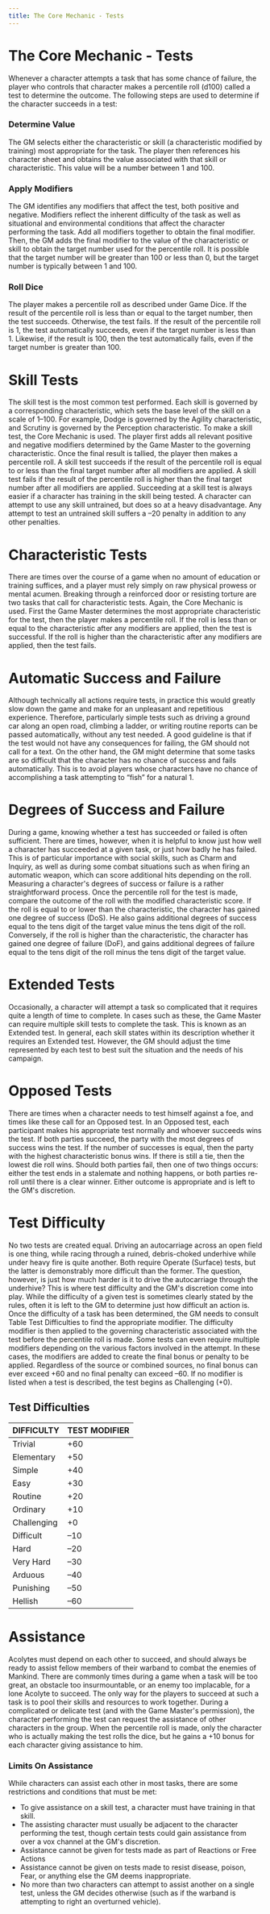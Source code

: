 ```yaml
---
title: The Core Mechanic - Tests
---
```

# The Core Mechanic - Tests

Whenever a character attempts a task that has some chance of failure, the player who controls that character makes a percentile roll \(d100\) called a test to determine the outcome\. The following steps are used to determine if the character succeeds in a test: 

### Determine Value 

The GM selects either the characteristic or skill \(a characteristic modified by training\) most appropriate for the task\. The player then references his character sheet and obtains the value associated with that skill or characteristic\. This value will be a number between 1 and 100\. 

### Apply Modifiers 

The GM identifies any modifiers that affect the test, both positive and negative\. Modifiers reflect the inherent difficulty of the task as well as situational and environmental conditions that affect the character performing the task\. Add all modifiers together to obtain the final modifier\. Then, the GM adds the final modifier to the value of the characteristic or skill to obtain the target number used for the percentile roll\. It is possible that the target number will be greater than 100 or less than 0, but the target number is typically between 1 and 100\. 

### Roll Dice 

The player makes a percentile roll as described under Game Dice\. If the result of the percentile roll is less than or equal to the target number, then the test succeeds\. Otherwise, the test fails\. If the result of the percentile roll is 1, the test automatically succeeds, even if the target number is less than 1\. Likewise, if the result is 100, then the test automatically fails, even if the target number is greater than 100\.

# Skill Tests

The skill test is the most common test performed\. Each skill is governed by a corresponding characteristic, which sets the base level of the skill on a scale of 1–100\. For example, Dodge is governed by the Agility characteristic, and Scrutiny is governed by the Perception characteristic\. To make a skill test, the Core Mechanic is used\. The player first adds all relevant positive and negative modifiers determined by the Game Master to the governing characteristic\. Once the final result is tallied, the player then makes a percentile roll\. A skill test succeeds if the result of the percentile roll is equal to or less than the final target number after all modifiers are applied\. A skill test fails if the result of the percentile roll is higher than the final target number after all modifiers are applied\. Succeeding at a skill test is always easier if a character has training in the skill being tested\. A character can attempt to use any skill untrained, but does so at a heavy disadvantage\. Any attempt to test an untrained skill suffers a –20 penalty in addition to any other penalties\.

# Characteristic Tests

There are times over the course of a game when no amount of education or training suffices, and a player must rely simply on raw physical prowess or mental acumen\. Breaking through a reinforced door or resisting torture are two tasks that call for characteristic tests\. Again, the Core Mechanic is used\. First the Game Master determines the most appropriate characteristic for the test, then the player makes a percentile roll\. If the roll is less than or equal to the characteristic after any modifiers are applied, then the test is successful\. If the roll is higher than the characteristic after any modifiers are applied, then the test fails\.

# Automatic Success and Failure

Although technically all actions require tests, in practice this would greatly slow down the game and make for an unpleasant and repetitious experience\. Therefore, particularly simple tests such as driving a ground car along an open road, climbing a ladder, or writing routine reports can be passed automatically, without any test needed\. A good guideline is that if the test would not have any consequences for failing, the GM should not call for a text\. On the other hand, the GM might determine that some tasks are so difficult that the character has no chance of success and fails automatically\. This is to avoid players whose characters have no chance of accomplishing a task attempting to “fish” for a natural 1\.

# Degrees of Success and Failure

During a game, knowing whether a test has succeeded or failed is often sufficient\. There are times, however, when it is helpful to know just how well a character has succeeded at a given task, or just how badly he has failed\. This is of particular importance with social skills, such as Charm and Inquiry, as well as during some combat situations such as when firing an automatic weapon, which can score additional hits depending on the roll\. Measuring a character's degrees of success or failure is a rather straightforward process\. Once the percentile roll for the test is made, compare the outcome of the roll with the modified characteristic score\. If the roll is equal to or lower than the characteristic, the character has gained one degree of success \(DoS\)\. He also gains additional degrees of success equal to the tens digit of the target value minus the tens digit of the roll\. Conversely, if the roll is higher than the characteristic, the character has gained one degree of failure \(DoF\), and gains additional degrees of failure equal to the tens digit of the roll minus the tens digit of the target value\.

# Extended Tests

Occasionally, a character will attempt a task so complicated that it requires quite a length of time to complete\. In cases such as these, the Game Master can require multiple skill tests to complete the task\. This is known as an Extended test\. In general, each skill states within its description whether it requires an Extended test\. However, the GM should adjust the time represented by each test to best suit the situation and the needs of his campaign\.

# Opposed Tests

There are times when a character needs to test himself against a foe, and times like these call for an Opposed test\. In an Opposed test, each participant makes his appropriate test normally and whoever succeeds wins the test\. If both parties succeed, the party with the most degrees of success wins the test\. If the number of successes is equal, then the party with the highest characteristic bonus wins\. If there is still a tie, then the lowest die roll wins\. Should both parties fail, then one of two things occurs: either the test ends in a stalemate and nothing happens, or both parties re\-roll until there is a clear winner\. Either outcome is appropriate and is left to the GM's discretion\.

# Test Difficulty

No two tests are created equal\. Driving an autocarriage across an open field is one thing, while racing through a ruined, debris\-choked underhive while under heavy fire is quite another\. Both require Operate \(Surface\) tests, but the latter is demonstrably more difficult than the former\. The question, however, is just how much harder is it to drive the autocarriage through the underhive? This is where test difficulty and the GM's discretion come into play\. While the difficulty of a given test is sometimes clearly stated by the rules, often it is left to the GM to determine just how difficult an action is\. Once the difficulty of a task has been determined, the GM needs to consult Table Test Difficulties to find the appropriate modifier\. The difficulty modifier is then applied to the governing characteristic associated with the test before the percentile roll is made\. Some tests can even require multiple modifiers depending on the various factors involved in the attempt\. In these cases, the modifiers are added to create the final bonus or penalty to be applied\. Regardless of the source or combined sources, no final bonus can ever exceed \+60 and no final penalty can exceed –60\. If no modifier is listed when a test is described, the test begins as Challenging \(\+0\)\.

## Test Difficulties
__DIFFICULTY__ | __TEST MODIFIER__
---|---
Trivial|\+60
Elementary|\+50
Simple|\+40
Easy|\+30
Routine|\+20
Ordinary|\+10
Challenging|\+0
Difficult|–10
Hard|–20
Very Hard|–30
Arduous|–40
Punishing|–50
Hellish|–60

# Assistance

Acolytes must depend on each other to succeed, and should always be ready to assist fellow members of their warband to combat the enemies of Mankind\. There are commonly times during a game when a task will be too great, an obstacle too insurmountable, or an enemy too implacable, for a lone Acolyte to succeed\. The only way for the players to succeed at such a task is to pool their skills and resources to work together\. During a complicated or delicate test \(and with the Game Master's permission\), the character performing the test can request the assistance of other characters in the group\. When the percentile roll is made, only the character who is actually making the test rolls the dice, but he gains a \+10 bonus for each character giving assistance to him\.

### Limits On Assistance 

While characters can assist each other in most tasks, there are some restrictions and conditions that must be met: 

- To give assistance on a skill test, a character must have training in that skill\. 
- The assisting character must usually be adjacent to the character performing the test, though certain tests could gain assistance from over a vox channel at the GM's discretion\. 
- Assistance cannot be given for tests made as part of Reactions or Free Actions
- Assistance cannot be given on tests made to resist disease, poison, Fear, or anything else the GM deems inappropriate\. 
- No more than two characters can attempt to assist another on a single test, unless the GM decides otherwise \(such as if the warband is attempting to right an overturned vehicle\)\.
